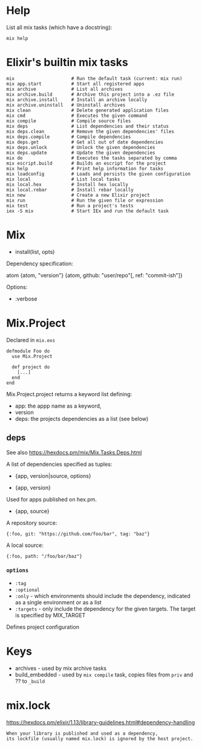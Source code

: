 # Help

List all mix tasks (which have a docstring):

```
mix help
```

# Elixir's builtin mix tasks

```
mix                     # Run the default task (current: mix run)
mix app.start           # Start all registered apps
mix archive             # List all archives
mix archive.build       # Archive this project into a .ez file
mix archive.install     # Install an archive locally
mix archive.uninstall   # Uninstall archives
mix clean               # Delete generated application files
mix cmd                 # Executes the given command
mix compile             # Compile source files
mix deps                # List dependencies and their status
mix deps.clean          # Remove the given dependencies' files
mix deps.compile        # Compile dependencies
mix deps.get            # Get all out of date dependencies
mix deps.unlock         # Unlock the given dependencies
mix deps.update         # Update the given dependencies
mix do                  # Executes the tasks separated by comma
mix escript.build       # Builds an escript for the project
mix help                # Print help information for tasks
mix loadconfig          # Loads and persists the given configuration
mix local               # List local tasks
mix local.hex           # Install hex locally
mix local.rebar         # Install rebar locally
mix new                 # Create a new Elixir project
mix run                 # Run the given file or expression
mix test                # Run a project's tests
iex -S mix              # Start IEx and run the default task
```

# Mix

* install(list, opts)

Dependency specification:

  atom
  {atom, "version"}
  {atom, github: "user/repo"[, ref: "commit-ish"]}

Options:

* :verbose

# Mix.Project

Declared in `mix.exs`

```
defmodule Foo do
  use Mix.Project

  def project do
    [...]
  end
end
```

Mix.Project.project returns a keyword list defining:

* app: the appp name as a keyword,
* version
* deps: the projects dependencies as a list (see below)

## deps

See also https://hexdocs.pm/mix/Mix.Tasks.Deps.html

A list of dependencies specified as tuples:

* {app, version|source, options}

* {app, version}

Used for apps published on hex.pm.

* {app, source}

A repository source:

```
{:foo, git: "https://github.com/foo/bar", tag: "baz"}
```

A local source:

```
{:foo, path: "/foo/bar/baz"}
```

### `options`

* `:tag`
* `:optional`
* `:only` - which environments should include the dependency, indicated as a
  single environment or as a list
* `:targets` - only include the dependency for the given targets.
  The target is specified by MIX_TARGET

Defines project configuration

# Keys

* archives - used by mix archive tasks
* build_embedded - used by `mix compile` task, copies files from
  `priv` and ?? to `_build`

# mix.lock

https://hexdocs.pm/elixir/1.13/library-guidelines.html#dependency-handling

    When your library is published and used as a dependency,
    its lockfile (usually named mix.lock) is ignored by the host project.
